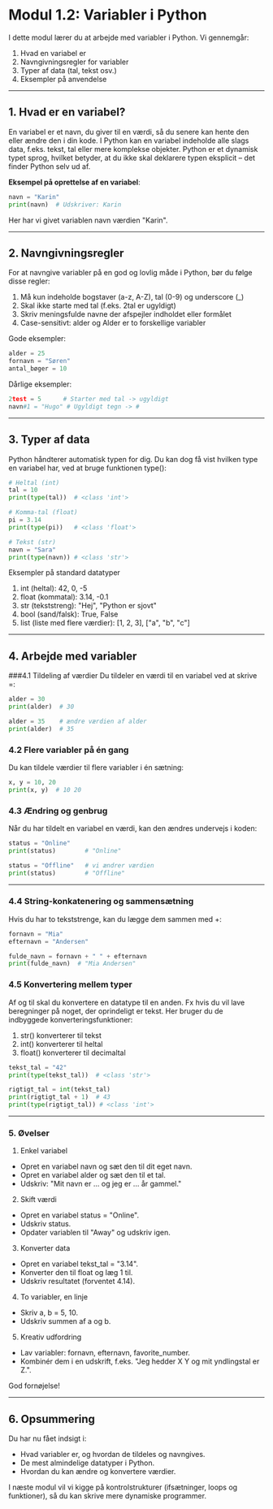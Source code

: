 # Modul 1.2: Variabler i Python
I dette modul lærer du at arbejde med variabler i Python. Vi gennemgår:
1. Hvad en variabel er  
2. Navngivningsregler for variabler  
3. Typer af data (tal, tekst osv.)  
4. Eksempler på anvendelse  

---

## 1. Hvad er en variabel?
En variabel er et navn, du giver til en værdi, så du senere kan hente den eller ændre den i din kode. I Python kan en variabel indeholde alle slags data, f.eks. tekst, tal eller mere komplekse objekter. Python er et dynamisk typet sprog, hvilket betyder, at du ikke skal deklarere typen eksplicit – det finder Python selv ud af.

**Eksempel på oprettelse af en variabel**:
```python
navn = "Karin"
print(navn)  # Udskriver: Karin
```
Her har vi givet variablen navn værdien "Karin".

---

## 2. Navngivningsregler
For at navngive variabler på en god og lovlig måde i Python, bør du følge disse regler:
1. Må kun indeholde bogstaver (a-z, A-Z), tal (0-9) og underscore (_)
2. Skal ikke starte med tal (f.eks. 2tal er ugyldigt)
3. Skriv meningsfulde navne der afspejler indholdet eller formålet
4. Case-sensitivt: alder og Alder er to forskellige variabler

Gode eksempler:
```python
alder = 25
fornavn = "Søren"
antal_bøger = 10
```
Dårlige eksempler:
```python
2test = 5      # Starter med tal -> ugyldigt
navn#1 = "Hugo" # Ugyldigt tegn -> # 
```
---
## 3. Typer af data

Python håndterer automatisk typen for dig. Du kan dog få vist hvilken type en variabel har, ved at bruge funktionen type():

```python
# Heltal (int)
tal = 10
print(type(tal))  # <class 'int'>

# Komma-tal (float)
pi = 3.14
print(type(pi))   # <class 'float'>

# Tekst (str)
navn = "Sara"
print(type(navn)) # <class 'str'>
```

Eksempler på standard datatyper
1. int (heltal): 42, 0, -5
2. float (kommatal): 3.14, -0.1
3. str (tekststreng): "Hej", "Python er sjovt"
4. bool (sand/falsk): True, False
5. list (liste med flere værdier): [1, 2, 3], ["a", "b", "c"]

---

## 4. Arbejde med variabler
###4.1 Tildeling af værdier
Du tildeler en værdi til en variabel ved at skrive =:
```python
alder = 30
print(alder)  # 30

alder = 35    # ændre værdien af alder
print(alder)  # 35
```
### 4.2 Flere variabler på én gang
Du kan tildele værdier til flere variabler i én sætning:
```python
x, y = 10, 20
print(x, y)  # 10 20
```
### 4.3 Ændring og genbrug
Når du har tildelt en variabel en værdi, kan den ændres undervejs i koden:
```python
status = "Online"
print(status)        # "Online"

status = "Offline"   # vi ændrer værdien
print(status)        # "Offline"
```

---

### 4.4 String-konkatenering og sammensætning
Hvis du har to tekststrenge, kan du lægge dem sammen med +:
```python
fornavn = "Mia"
efternavn = "Andersen"

fulde_navn = fornavn + " " + efternavn
print(fulde_navn)  # "Mia Andersen"
```

### 4.5 Konvertering mellem typer
Af og til skal du konvertere en datatype til en anden. Fx hvis du vil lave beregninger på noget, der oprindeligt er tekst. Her bruger du de indbyggede konverteringsfunktioner:
1. str() konverterer til tekst
2. int() konverterer til heltal
3. float() konverterer til decimaltal

```python
tekst_tal = "42"
print(type(tekst_tal))  # <class 'str'>

rigtigt_tal = int(tekst_tal) 
print(rigtigt_tal + 1)  # 43
print(type(rigtigt_tal)) # <class 'int'>
```

---

### 5. Øvelser
1. Enkel variabel
  * Opret en variabel navn og sæt den til dit eget navn.
  * Opret en variabel alder og sæt den til et tal.
  * Udskriv: "Mit navn er ... og jeg er ... år gammel."

2. Skift værdi
  * Opret en variabel status = "Online".
  * Udskriv status.
  * Opdater variablen til "Away" og udskriv igen.

3. Konverter data
  * Opret en variabel tekst_tal = "3.14".
  * Konverter den til float og læg 1 til.
  * Udskriv resultatet (forventet 4.14).

4. To variabler, en linje
  * Skriv a, b = 5, 10.
  * Udskriv summen af a og b.

5. Kreativ udfordring
  * Lav variabler: fornavn, efternavn, favorite_number.
  * Kombinér dem i en udskrift, f.eks. "Jeg hedder X Y og mit yndlingstal er Z.".

God fornøjelse!

---

## 6. Opsummering
Du har nu fået indsigt i:
* Hvad variabler er, og hvordan de tildeles og navngives.
* De mest almindelige datatyper i Python.
* Hvordan du kan ændre og konvertere værdier.

I næste modul vil vi kigge på kontrolstrukturer (ifsætninger, loops og funktioner), så du kan skrive mere dynamiske programmer.
